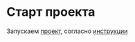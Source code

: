 # Старт проекта

Запускаем [проект](https://github.com/it-incubator/nestjs-webinar-init-repo), согласно [инструкции](https://github.com/it-incubator/nestjs-webinar-preparing)